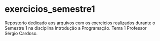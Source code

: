 # exercicios_semestre1
Repostorio dedicado aos arquivos com os exercicios realizados durante o Semestre 1 na disciplina Introdução a Programação.
Tema 1 
Professor Sérgio Cardoso.